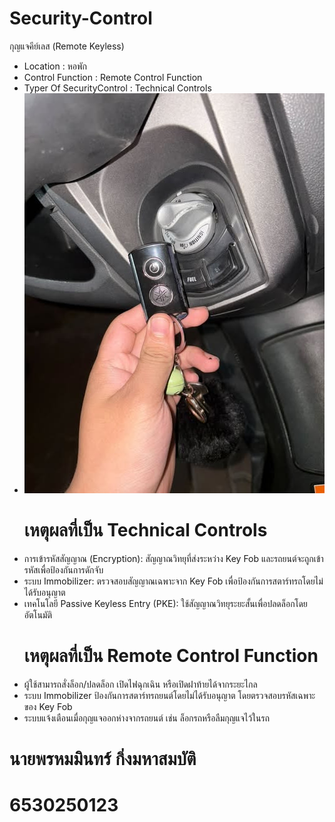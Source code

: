 # Security-Control
กุญแจคีย์เลส (Remote Keyless)
- Location : หอพัก
- Control Function : Remote Control Function
- Typer Of SecurityControl : Technical Controls
- ![pig](1123.jpg)
  # เหตุผลที่เป็น Technical Controls
- การเข้ารหัสสัญญาณ (Encryption): สัญญาณวิทยุที่ส่งระหว่าง Key Fob และรถยนต์จะถูกเข้ารหัสเพื่อป้องกันการดักจับ
- ระบบ Immobilizer: ตรวจสอบสัญญาณเฉพาะจาก Key Fob เพื่อป้องกันการสตาร์ทรถโดยไม่ได้รับอนุญาต
- เทคโนโลยี Passive Keyless Entry (PKE): ใช้สัญญาณวิทยุระยะสั้นเพื่อปลดล็อกโดยอัตโนมัติ
  # เหตุผลที่เป็น Remote Control Function
- ผู้ใช้สามารถสั่งล็อก/ปลดล็อก เปิดไฟฉุกเฉิน หรือเปิดฝาท้ายได้จากระยะไกล
- ระบบ Immobilizer ป้องกันการสตาร์ทรถยนต์โดยไม่ได้รับอนุญาต โดยตรวจสอบรหัสเฉพาะของ Key Fob
- ระบบแจ้งเตือนเมื่อกุญแจออกห่างจากรถยนต์ เช่น ล็อกรถหรือลืมกุญแจไว้ในรถ
# นายพรหมมินทร์ กิ่งมหาสมบัติ 
#      6530250123
